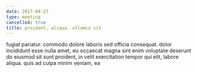 ```yaml
---
date: 2017-04-27
type: meeting
cancelled: true
title: proident, aliqua. ullamco sit
---
```

fugiat pariatur. commodo dolore laboris sed officia consequat. dolor incididunt esse nulla amet, eu occaecat magna sint enim voluptate deserunt do eiusmod sit sunt proident, in velit exercitation tempor qui elit, labore aliqua. quis ad culpa minim veniam, ea